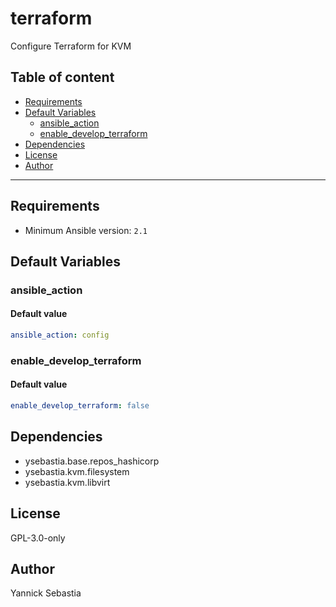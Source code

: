 # terraform

Configure Terraform for KVM

## Table of content

- [Requirements](#requirements)
- [Default Variables](#default-variables)
  - [ansible_action](#ansible_action)
  - [enable_develop_terraform](#enable_develop_terraform)
- [Dependencies](#dependencies)
- [License](#license)
- [Author](#author)

---

## Requirements

- Minimum Ansible version: `2.1`

## Default Variables

### ansible_action

#### Default value

```YAML
ansible_action: config
```

### enable_develop_terraform

#### Default value

```YAML
enable_develop_terraform: false
```



## Dependencies

- ysebastia.base.repos_hashicorp
- ysebastia.kvm.filesystem
- ysebastia.kvm.libvirt

## License

GPL-3.0-only

## Author

Yannick Sebastia
